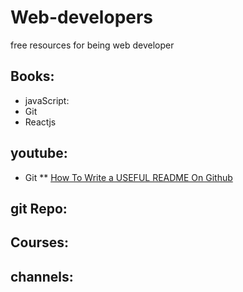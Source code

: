 # Web-developers
free resources for being web developer

## Books:

 * javaScript:
 * Git
 * Reactjs

## youtube:
* Git
** [How To Write a USEFUL README On Github](https://www.youtube.com/watch?v=E6NO0rgFub4)

## git Repo:

## Courses:

## channels:

